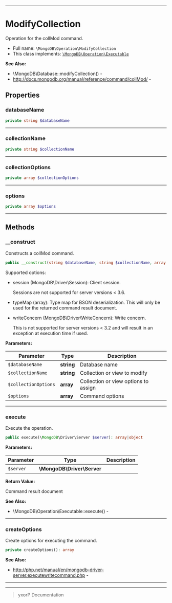 ***

# ModifyCollection

Operation for the collMod command.



* Full name: `\MongoDB\Operation\ModifyCollection`
* This class implements:
[`\MongoDB\Operation\Executable`](./Executable.md)

**See Also:**

* \MongoDB\Database::modifyCollection() - 
* http://docs.mongodb.org/manual/reference/command/collMod/ - 



## Properties


### databaseName



```php
private string $databaseName
```






***

### collectionName



```php
private string $collectionName
```






***

### collectionOptions



```php
private array $collectionOptions
```






***

### options



```php
private array $options
```






***

## Methods


### __construct

Constructs a collMod command.

```php
public __construct(string $databaseName, string $collectionName, array $collectionOptions, array $options = []): mixed
```

Supported options:

* session (MongoDB\Driver\Session): Client session.

  Sessions are not supported for server versions < 3.6.

* typeMap (array): Type map for BSON deserialization. This will only be
  used for the returned command result document.

* writeConcern (MongoDB\Driver\WriteConcern): Write concern.

  This is not supported for server versions < 3.2 and will result in an
  exception at execution time if used.






**Parameters:**

| Parameter | Type | Description |
|-----------|------|-------------|
| `$databaseName` | **string** | Database name |
| `$collectionName` | **string** | Collection or view to modify |
| `$collectionOptions` | **array** | Collection or view options to assign |
| `$options` | **array** | Command options |




***

### execute

Execute the operation.

```php
public execute(\MongoDB\Driver\Server $server): array|object
```








**Parameters:**

| Parameter | Type | Description |
|-----------|------|-------------|
| `$server` | **\MongoDB\Driver\Server** |  |


**Return Value:**

Command result document


**See Also:**

* \MongoDB\Operation\Executable::execute() - 

***

### createOptions

Create options for executing the command.

```php
private createOptions(): array
```










**See Also:**

* http://php.net/manual/en/mongodb-driver-server.executewritecommand.php - 

***


***
> yxorP Documentation
